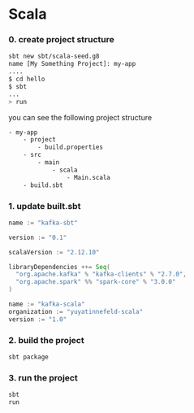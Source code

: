 # Scala

### 0. create project structure
```bash
sbt new sbt/scala-seed.g8
name [My Something Project]: my-app
....
$ cd hello
$ sbt
...
> run
```
you can see the following project structure
```bash
- my-app
    - project
        - build.properties
    - src
        - main
            - scala
                - Main.scala
    - build.sbt
```

### 1. update built.sbt

```scala
name := "kafka-sbt"

version := "0.1"

scalaVersion := "2.12.10"

libraryDependencies ++= Seq(
  "org.apache.kafka" % "kafka-clients" % "2.7.0",
  "org.apache.spark" %% "spark-core" % "3.0.0"
)

name := "kafka-scala"
organization := "yuyatinnefeld-scala"
version := "1.0"
```

### 2. build the project
```bash
sbt package
```

### 3. run the project

```bash
sbt
run 
```
